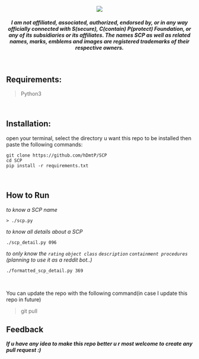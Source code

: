 <p align="center"><img src="https://static.wikia.nocookie.net/containmentbreach/images/8/8f/Scplogoandmoto.jpg/revision/latest/scale-to-width-down/300?cb=20130618073121"></p>

<h4 align="center">
  <i>
    I am not affiliated, associated, authorized, endorsed by, or in any way officially connected with S(secure), C(contain) P(protect) Foundation, or any of its subsidiaries or its affiliates. The names SCP as well as related names, marks, emblems and images are registered trademarks of their respective owners.
  </i>
</h4>

<br>

## Requirements:
> Python3

<br>

## Installation:
open your terminal, select the directory u want this repo to be installed then paste the following commands:
```
git clone https://github.com/hDmtP/SCP
cd SCP
pip install -r requirements.txt
```

<br>

## How to Run
*to know a SCP name*
```
> ./scp.py
```

*to know all details about a SCP*
```
./scp_detail.py 096
```

*to only know the `rating` `object class` `description` `containment procedures` (planning to use it as a reddit bot..)*
```
./formatted_scp_detail.py 369
```

<br>

You can update the repo with the following command(in case I update this repo in future)
>git pull

## Feedback
***If u have any idea to make this repo better u r most welcome to create any pull request :)***
